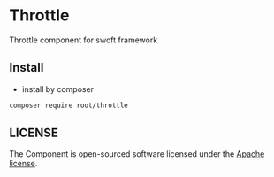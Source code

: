 # Throttle

Throttle component for swoft framework

## Install

- install by composer

```bash
composer require root/throttle
```

## LICENSE

The Component is open-sourced software licensed under the [Apache license](LICENSE).
